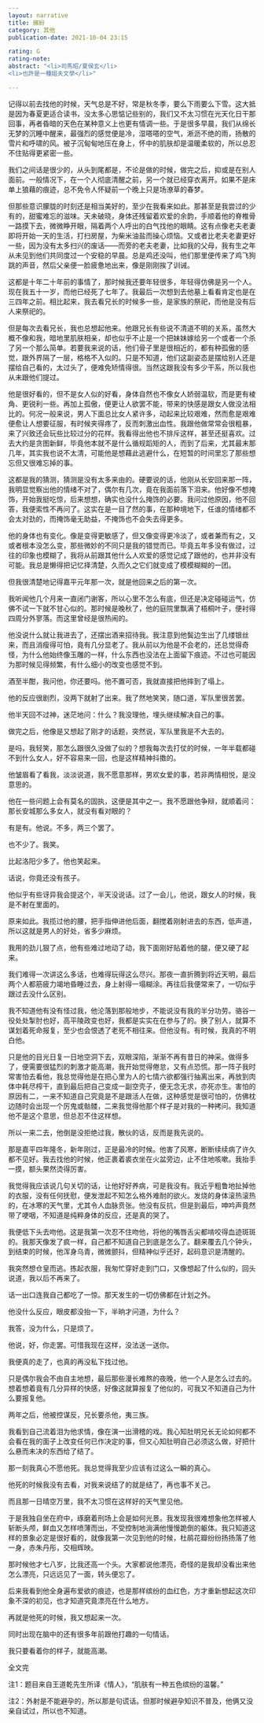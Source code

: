 ```yaml
---
layout: narrative
title: 繽紛
category: 其他
publication-date: 2021-10-04 23:15

rating: G
rating-note:
abstract: "<li>司馬昭/夏侯玄</li>
<li>也許是一種姐夫文學</li>"

---
```


记得以前去找他的时候，天气总是不好，常是秋冬季，要么下雨要么下雪。这大抵是因为春夏更适合读书，没太多心思惦记些别的，我们又不太习惯在光天化日干那回事，再者昏暗的天色在某种意义上也更有情调一些。于是很多早晨，我们从绵长无梦的沉睡中醒来，最强烈的感觉便是冷，湿嗒嗒的空气，淅沥不绝的雨，扬散的雪片和呼啸的风。被子沉甸甸地压在身上，怀中的肌肤却是温暖柔软的，所以总忍不住贴得更紧密一些。

我们之间话是很少的，从头到尾都是，不论是做的时候，做完之后，抑或是在别人面前。一般情况下，在一个人彻底清醒之前，另一个就已经穿衣离开。如果不是床单上狼藉的痕迹，总不免令人怀疑前一个晚上只是场潦草的春梦。

但那些意识朦胧的时刻还是相当美好的，至少在我看来如此。那甚至是我尝过的少有的，甜蜜难忘的滋味。天未破晓，身体还残留着欢爱的余韵，手顺着他的脊椎骨一路摸下去，微微睁开眼，隔着两个人呼出的白气找他的眼睛。这有点像老夫老妻即将开始一天的生活，打扫房屋，为柴米油盐而操心烦恼。又或者比老夫老妻更好一些，因为没有太多扫兴的废话——而旁的老夫老妻，比如我的父母，我有生之年从未见到他们共同度过一个安稳的早晨。总是鸡还没叫，他们那里便传来了鸡飞狗跳的声音，然后父亲便一脸疲惫地出来，像是刚刚挨了训诫。

这都是十年二十年前的事情了，那时候我还要年轻很多，年轻得仿佛是另一个人。现在我五十一岁，而他已经死了七年了。我最后一次想到去他墓上看看肯定也是在三四年之前。相比起来，我去看兄长的时候多一些，是家族的祭祀，而他是没有后人来祭祀的。

但是每次去看兄长，我也总想起他来。他跟兄长有些说不清道不明的关系，虽然大概不像和我，暗地里肌肤相亲，却也似乎不止是一个把妹妹嫁给另一个或者一个杀了另一个那么简单。若要我来说的话，他们骨子里是很相近的，都有种孤傲的感觉，跟外界隔了一层，格格不入似的。只是不知道，他们这副姿态是摆给别人还是摆给自己看的，太过头了，便难免矫情得很。当然这跟我没有多少干系，所以我也从未跟他们提过。

他是很好看的，但不是女人似的好看，身体自然也不像女人娇弱温软，而是更有棱角、更锐利一些。再加上孤傲，便更让人欲罢不能，带来的快感是跟女人做没法相比的。何况一般来说，男人下面总比女人紧许多，动起来比较艰难，然而愈是艰难便愈让人想要征服，有时候夹得疼了，反而刺激出血性。我跟他做常常会很粗暴，来了兴致还会玩些比较过分的花样。我看得出他也不排斥这样，甚至还挺喜欢。过去大约是贪图新鲜，毕竟他本就不是什么循规蹈矩的人，而到了后来，尤其最末那几年，其实我也说不太清，可能他是想藉此逃避什么，在短暂的时间里忘了那些想忘但又很难忘掉的事。

这都是我的猜测，猜测是没有太多来由的。硬要说的话，他刚从长安回来那一阵，我明显觉察出他的情绪不对了，偶尔有几次，竟在我面前落下泪来。他好像不想掩饰，开始我挺吃惊，后来想想，确实也没什么掩饰的必要。我问过他原因，他不回答，我便索性不再问了。这实在是一目了然的事，在那种境地下，任谁的情绪都不会太对劲的，而掩饰毫无助益，不掩饰也不会失去得更多。

他的身体也有变化。像是变得更敏感了，但又像变得更冷淡了，或者兼而有之，又或者根本没怎么变，那些微妙的不同只是我的错觉而已。毕竟五年多没有做过，过往的印象也模糊了，我将从前跟其他什么人欢爱的感觉记成了跟他的，也并非没有可能。我总是懒得把记忆择清楚，久而久之它们就变成了模模糊糊的一团。

但我很清楚地记得嘉平元年那一次，就是他回来之后的第一次。

我听闻他几个月来一直闭门谢客，所以心里不怎么有底，但还是决定碰碰运气，仿佛不试一下就不甘心似的。那时候是晚秋了，他的庭院里飘满了梧桐叶子，便衬得四周分外寥落。而这里曾经是很热闹的。

他没说什么就让我进去了，还摆出酒来招待我。我注意到他鬓边生出了几缕银丝来，而且消瘦得可怕，竟有几分显老了。我从前以为他是不会老的，还总觉得奇怪，为什么他始终像玉雕的一样，什么东西也没法在上面留下痕迹。不过也可能因为那时候见得频繁，有什么细小的改变也感觉不到。

酒至半酣，我问他，你还要吗。他不置可否，我就直接把他摔到了塌上。

他的反应很剧烈，没两下就射了出来。我了然地笑笑，随口道，军队里很苦罢。

他半天回不过神，迷茫地问：什么？我没理他，埋头继续解决自己的事。

做完之后，他像是又想起了刚才的话题，突然说，军队里我是不大去的。

是吗，我轻笑，那怎么跟很久没做了似的？想我每次去打仗的时候，一年半载都碰不到什么女人，好不容易来一回，也是这样精神抖擞的。

他皱眉看了看我，淡淡说道，我不愿意那样，男欢女爱的事，若非两情相悦，是没意思的。

他在一些问题上会有莫名的固执，这便是其中之一。我不愿跟他争辩，就顺着问：那长安城那么多女人，就没有看对眼的？

有是有。他说。不多，两三个罢了。

也不少了。我笑。

比起洛阳少多了。他也笑起来。

话说，你竟还没有孩子。

他似乎有些讶异我会提这个，半天没说话。过了一会儿，他说，跟女人的时候，我是不射在里面的。

原来如此。我揽过他的腰，把手指伸进他后面，翻搅着刚射进去的东西，低声道，所以这就是男人的好处，省多少麻烦。

我用的劲儿狠了点，他有些难过地动了动，我下面刚好贴着他的腿，便又硬了起来。

我们难得一次讲这么多话，也难得玩得这么尽兴。那夜一直折腾到将近天明，最后两个人都筋疲力竭地昏睡过去，身上射得一塌糊涂。再往后我便常来了，一切似乎跟过去没什么区别。

我不知道他有没有怪过我，他沦落到那般地步，不能说没有我的半分功劳。骆谷一役处处掣肘也好，高平陵政变也好，我都是实实在在参与了的。换了别人，就算不谋划着死命报复，至少也会恨透了老死不相往来。但他没有。有时候，我真的不明白他。

只是他的目光日复一日地空洞下去，双眼深陷，渐渐不再有昔日的神采。做得多了，便需要很猛烈的刺激才能高潮，我开始觉得倦怠，又有点恐慌。那一阵子我时常害怕去看他，我总觉得他是在把心里为人的七情六欲都强行抽离出来，再放到肉体中耗尽榨干，直到最后把自己变成一副空壳子，便无念无求，亦死亦生。害怕的原因有二，一来不知道自己究竟是不是跟活人在做，这种感觉是很可怕的，仿佛枕边随时会出现一个厉鬼或骷髅，二来我觉得他那个样子是对我的一种拷问。我知道他不是这个意思，但总忍不住这样想。

所以一来二去，他倒是没拒绝过我，散伙的话，反而是我先说的。

那是嘉平四年隆冬，新年刚过，正是最冷的时候。他害了风寒，断断续续病了许久都不见好。我去找他的时候，他正裹着裘衣坐在火盆旁边，止不住地咳嗽。我抬手一摸，额头果然烫得厉害。

我觉得我应该说几句关切的话，让他好好养病，可是我没有。我近乎粗鲁地扯掉他的衣服，没有任何抚慰，便发泄起不知怎么格外难耐的欲火。发烧的身体滚热滚热的，在冰寒的天气里，尤其令人血脉贲张。他没有反抗，但是到最后，呻吟声竟然带了哽咽，不知道是纯粹身体的反应，还是真的哭了。

我便低下头去吻他。这是我第一次忍不住吻他，将他的嘴唇舌尖都啃咬得血迹斑斑的。我那天像发了疯一样，自己都不知道自己到底是怎么了。翻来覆去几个钟头，到结束的时候，他浑身乌青，微微颤抖，但精神似乎还好，起码意识是清醒的。

我突然想仓皇而逃。拣起衣服，我匆忙穿好走到门口，又像想起了什么似的，回头说道，我以后不再来了。

话一出口连我自己都吃了一惊。那天发生的一切仿佛都在计划之外。

他没什么反应，眼皮都没抬一下，半晌才问道，为什么？

我答，没为什么，只是烦了。

他说，好，你走罢。可惜我现在这样，没法送一送你。

我便真的走了，也真的再没私下找过他。

只是偶尔我会不由自主地想，最后那些漫长难熬的夜晚，他一个人是怎么过去的。想着想着竟有几分异样的快感，好像这就算报复了他似的，可我又不知道自己为什么要报复他。

两年之后，他被控谋反，兄长要杀他，夷三族。

我看到自己流着泪为他求情，像在演一出滑稽的戏。我心知肚明兄长无论如何都不会看在我的面子上改变任何已作决定的事，但又心知肚明自己必须这么做，好把什么悬而未决的东西给了结了。

那一刻我真心不愿他死。我总觉得我至少应该有过这么一瞬的真心。

他死的时候我没有去看，对我来说结了的就是结了，再也事不关己。

而且那一日晴空万里，我不太习惯在这样好的天气里见他。

于是我独自坐在府中，琢磨着刑场上会是如何光景。我发现我很难想象他怎样被人斩断头颅，鲜血又怎样喷薄而出，不受控制地淌满他慢慢跪倒的躯体。我只知道这样的景象必定是很好看的，就像我第一次见到他的时候，杜鹃花瓣纷纷扬扬落了他一身，赤朱丹彤，交相辉映。

那时候他才七八岁，比我还高一个头。大家都说他漂亮，奇怪的是我却没看出来他怎么漂亮，只远远见了一面，转头便忘了。

后来我看到他全身遍布爱欲的痕迹，也是那样缤纷的血红色，方才重新想起这次印象不深的初见，也才知道究竟漂亮在什么地方。

再就是他死的时候，我又想起来一次。

同时出现在脑中的还有很多年前跟他打趣的一句情话。

我只要看着你的样子，就能高潮。



全文完



注1：题目来自王道乾先生所译《情人》，“肌肤有一种五色缤纷的温馨。”

注2：外射是不能避孕的，所以那是句谎话。但那时候避孕知识不普及，他俩又没亲自试过，所以也不知道。
